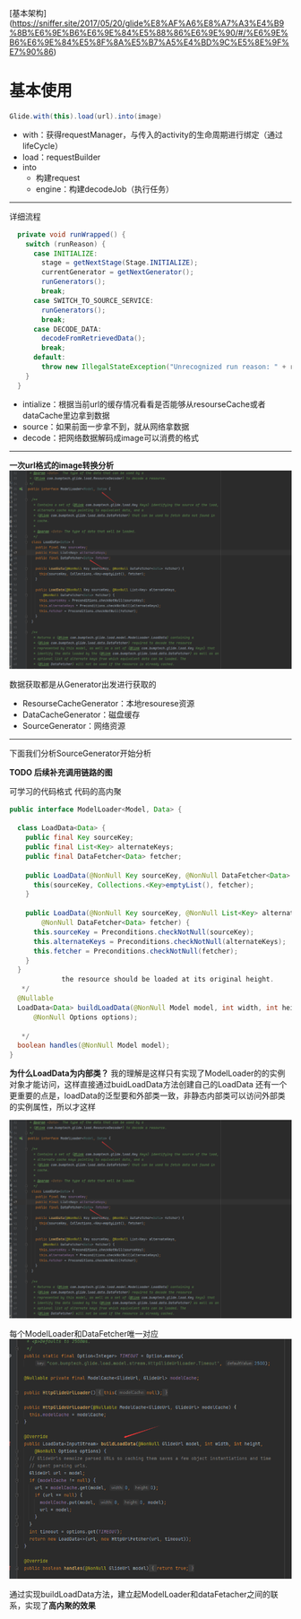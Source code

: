 [基本架构] (https://sniffer.site/2017/05/20/glide%E8%AF%A6%E8%A7%A3%E4%B9%8B%E6%9E%B6%E6%9E%84%E5%88%86%E6%9E%90/#/%E6%9E%B6%E6%9E%84%E5%8F%8A%E5%B7%A5%E4%BD%9C%E5%8E%9F%E7%90%86)

# 基本使用
```java 
Glide.with(this).load(url).into(image)
```

- with：获得requestManager，与传入的activity的生命周期进行绑定（通过lifeCycle） 
- load：requestBuilder
- into
    - 构建request
    - engine：构建decodeJob（执行任务）
  
***
详细流程
```jAVA
  private void runWrapped() {
    switch (runReason) {
      case INITIALIZE:
        stage = getNextStage(Stage.INITIALIZE);
        currentGenerator = getNextGenerator();
        runGenerators();
        break;
      case SWITCH_TO_SOURCE_SERVICE:
        runGenerators();
        break;
      case DECODE_DATA:
        decodeFromRetrievedData();
        break;
      default:
        throw new IllegalStateException("Unrecognized run reason: " + runReason);
    }
  }

```
- intialize：根据当前url的缓存情况看看是否能够从resourseCache或者dataCache里边拿到数据
- source：如果前面一步拿不到，就从网络拿数据
- decode：把网络数据解码成image可以消费的格式

***

**一次url格式的image转换分析**
![alt text](image-2.png)

数据获取都是从Generator出发进行获取的
- ResourseCacheGenerator：本地resourese资源
- DataCacheGenerator：磁盘缓存
- SourceGenerator：网络资源

***
下面我们分析SourceGenerator开始分析

**TODO 后续补充调用链路的图**


可学习的代码格式
代码的高内聚
```java
public interface ModelLoader<Model, Data> {

  class LoadData<Data> {
    public final Key sourceKey;
    public final List<Key> alternateKeys;
    public final DataFetcher<Data> fetcher;

    public LoadData(@NonNull Key sourceKey, @NonNull DataFetcher<Data> fetcher) {
      this(sourceKey, Collections.<Key>emptyList(), fetcher);
    }

    public LoadData(@NonNull Key sourceKey, @NonNull List<Key> alternateKeys,
        @NonNull DataFetcher<Data> fetcher) {
      this.sourceKey = Preconditions.checkNotNull(sourceKey);
      this.alternateKeys = Preconditions.checkNotNull(alternateKeys);
      this.fetcher = Preconditions.checkNotNull(fetcher);
    }
  }
             the resource should be loaded at its original height.
   */
  @Nullable
  LoadData<Data> buildLoadData(@NonNull Model model, int width, int height,
      @NonNull Options options);

   */
  boolean handles(@NonNull Model model);
}

```

**为什么LoadData为内部类？**
我的理解是这样只有实现了ModelLoader的的实例对象才能访问，这样直接通过buidLoadData方法创建自己的LoadData
还有一个更重要的点是，loadData的泛型要和外部类一致，非静态内部类可以访问外部类的实例属性，所以才这样

![](image.png)

每个ModelLoader和DataFetcher唯一对应
![alt text](image-1.png)

通过实现buildLoadData方法，建立起ModelLoader和dataFetacher之间的联系，实现了**高内聚的效果**


